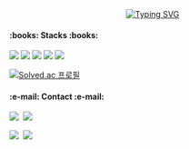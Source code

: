 <!-- HyeonIn -->
<div align="center">
<a href="https://git.io/typing-svg"><img src="https://readme-typing-svg.herokuapp.com?font=Square+Peg&size=60&duration=3500&color=000000&background=4E5FFF00&center=true&vCenter=true&height=100&lines=Hi+there!+I'm+HyeonIn+%3AD" alt="Typing SVG" /></a>
</div>

<h4>:books: Stacks :books:</h4>
<p> 
  <img src="https://img.shields.io/badge/Python-000000?style=flat-square&logo=Python&logoColor=white"/> 
  <img src="https://img.shields.io/badge/Java-000000?style=flat-square&logo=java&logoColor=white"/>
  <img src="https://img.shields.io/badge/Html5-000000?style=flat-square&logo=html5&logoColor=white"> 
  <img src="https://img.shields.io/badge/JavaScript-000000?style=flat-square&logo=JavaScript&logoColor=white"> 
  <img src="https://img.shields.io/badge/Spring-000000?style=flat-square&logo=spring&logoColor=white"/>
</p> 

[![Solved.ac 프로필](http://mazassumnida.wtf/api/mini/generate_badge?boj=cupido)](https://solved.ac/cupido)  

<h4>:e-mail: Contact :e-mail:</h4>

<p>
	<!--
    <a href="https://ionized-help-5cd.notion.site/_Portfolio-ef4a88f69e8647a3b0d2453921102895/"><img src="https://img.shields.io/badge/Notion-Portfolio-9cf?style=for-the-badge&logo=notion&logoColor=9cf"/></a><br>
    <a href="https://codesyun.tistory.com/"><img src="https://img.shields.io/badge/Tistory-Tech Blog-000000?style=for-the-badge&logo=Blogger&logoColor=white"/></a>&nbsp; &nbsp; &nbsp;
	<a href="https://syun32.github.io/TIL/"><img src="https://img.shields.io/badge/Git Blog-TIL-000000?style=for-the-badge&logo=Github&logoColor=white"/></a>&nbsp; &nbsp; &nbsp;
	-->
	<a href="https://www.instagram.com/hyunninnnn/"><img src="https://img.shields.io/badge/Instagram-@hyunninnnn-000000?style=flat-square&logo=Instagram&logoColor=white"/></a>&nbsp
	<a href="https://www.instagram.com/hyunninnnn/"><img src="https://img.shields.io/badge/Mail-gusdlsdlek@gmail.com-000000?style=flat-square&logo=Gmail&logoColor=white"/></a>&nbsp
</p>

<a href="https://github.com/HyeonIn">
 <img src="https://github-readme-stats.vercel.app/api?username=HyeonIn&show_icons=true&theme=graywhite"/></a>&nbsp
<a href="https://git.io/streak-stats">
 <img src="https://github-readme-streak-stats.herokuapp.com/?user=HyeonIn&theme=default"/></a>&nbsp





